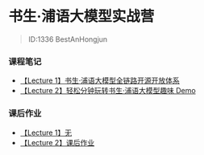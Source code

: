 # 书生·浦语大模型实战营
> ID:1336 BestAnHongjun

### 课程笔记
* [【Lecture 1】书生·浦语大模型全链路开源开放体系](./notes/lecture_1.md)
* [【Lecture 2】轻松分钟玩转书生·浦语大模型趣味 Demo](./notes/lecture_2.md)

### 课后作业
* [【Lecture 1】无](#)
* [【Lecture 2】课后作业](./homework/homework_2.md) 